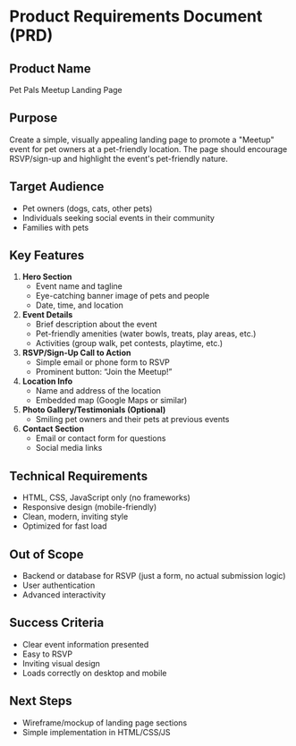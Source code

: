 # Product Requirements Document (PRD)

## Product Name
Pet Pals Meetup Landing Page

## Purpose
Create a simple, visually appealing landing page to promote a "Meetup" event for pet owners at a pet-friendly location. The page should encourage RSVP/sign-up and highlight the event's pet-friendly nature.

## Target Audience
- Pet owners (dogs, cats, other pets)
- Individuals seeking social events in their community
- Families with pets

## Key Features
1. **Hero Section**
   - Event name and tagline
   - Eye-catching banner image of pets and people
   - Date, time, and location
2. **Event Details**
   - Brief description about the event
   - Pet-friendly amenities (water bowls, treats, play areas, etc.)
   - Activities (group walk, pet contests, playtime, etc.)
3. **RSVP/Sign-Up Call to Action**
   - Simple email or phone form to RSVP
   - Prominent button: “Join the Meetup!”
4. **Location Info**
   - Name and address of the location
   - Embedded map (Google Maps or similar)
5. **Photo Gallery/Testimonials (Optional)**
   - Smiling pet owners and their pets at previous events
6. **Contact Section**
   - Email or contact form for questions
   - Social media links

## Technical Requirements
- HTML, CSS, JavaScript only (no frameworks)
- Responsive design (mobile-friendly)
- Clean, modern, inviting style
- Optimized for fast load

## Out of Scope
- Backend or database for RSVP (just a form, no actual submission logic)
- User authentication
- Advanced interactivity

## Success Criteria
- Clear event information presented
- Easy to RSVP
- Inviting visual design
- Loads correctly on desktop and mobile

## Next Steps
- Wireframe/mockup of landing page sections
- Simple implementation in HTML/CSS/JS